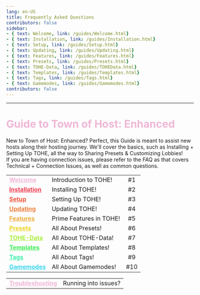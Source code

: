 ```yaml
---
lang: en-US
title: Frequently Asked Questions
contributors: false
sidebar:
- { text: Welcome, link: /guides/Welcome.html}
- { text: Installation, link: /guides/Installation.html}
- { text: Setup, link: /guides/Setup.html}
- { text: Updating, link: /guides/Updating.html}
- { text: Features, link: /guides/Features.html}
- { text: Presets, link: /guides/Presets.html}
- { text: TOHE-Data, link: /guides/TOHEData.html}
- { text: Templates, link: /guides/Templates.html}
- { text: Tags, link: /guides/Tags.html}
- { text: Gamemodes, link: /guides/Gamemodes.html}
contributors: false
---
```

---

# <font color=#f0b6d5>Guide to Town of Host: Enhanced</font>

New to Town of Host: Enhanced? Perfect, this Guide is meant to assist new hosts along their hosting journey. We'll cover the basics, such as Installing + Setting Up TOHE, all the way to Sharing Presets & Customizing Lobbies!<br>
If you are having connection issues, please refer to the FAQ as that covers Technical + Connection Issues, as well as common questions.

<table>
<tr>
<td><a href="/guides/Welcome.html" style="color:#f0b6d5"><b>Welcome</b></a></td>
<td>Introduction to TOHE!</td>
<td align="center">#1</td>
</tr>
<tr>
<td><a href="/guides/Installation.html" style="color:#ed3d52"><b>Installation</b></a></td>
<td>Installing TOHE!</td>
<td align="center">#2</td>
</tr>
<tr>
<td><a href="/guides/Setup.html" style="color:#ed543d"><b>Setup</b></a></td>
<td>Setting Up TOHE!</td>
<td align="center">#3</td>
</tr>
<tr>
<td><a href="/guides/Updating.html" style="color:#ed803d"><b>Updating</b></a></td>
<td>Updating TOHE!</td>
<td align="center">#4</td>
</tr>
<tr>
<td><a href="/guides/Features.html" style="color:#edac3d"><b>Features</b></a></td>
<td>Prime Features in TOHE!</td>
<td align="center">#5</td>
</tr>
<tr>
<td><a href="/guides/Presets.html" style="color:#ebd326"><b>Presets</b></a></td>
<td>All About Presets!</td>
<td align="center">#6</td>
</tr>
<tr>
<td><a href="/guides/TOHEData.html" style="color:#aaed3d"><b>TOHE-Data</b></a></td>
<td>All About TOHE-Data!</td>
<td align="center">#7</td>
</tr>
<tr>
<td><a href="/guides/Templates.html" style="color:#3ded54"><b>Templates</b></a></td>
<td>All About Templates!</td>
<td align="center">#8</td>
</tr>
<tr>
<td><a href="/guides/Tags.html" style="color:#3dedac"><b>Tags</b></a></td>
<td>All About Tags!</td>
<td align="center">#9</td>
</tr>
<tr>
<td><a href="/guides/Tags.html" style="color:#3dd6ed"><b>Gamemodes</b></a></td>
<td>All About Gamemodes!</td>
<td align="center">#10</td>
</tr>
</table>
<table>
<tr>
<td><a href="/Troubleshooting.html" style="color:#f0b6d5"><b>Troubleshooting</b></a></td>
<td>Running into issues?</td>
</tr>
</table>